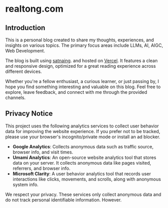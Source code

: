 # realtong.com

## Introduction

This is a personal blog created to share my thoughts, experiences, and insights on various topics. The primary focus areas include LLMs, AI, AIGC, Web Development.

The blog is built using [satnaing](https://github.com/satnaing/astro-paper/). and hosted on [Vercel](https://vercel.com/). It features a clean and responsive design, optimized for a great reading experience across different devices.

Whether you're a fellow enthusiast, a curious learner, or just passing by, I hope you find something interesting and valuable on this blog. Feel free to explore, leave feedback, and connect with me through the provided channels.

## Privacy Notice

This project uses the following analytics services to collect user behavior data for improving the website experience. If you prefer not to be tracked, please use your browser's incognito/private mode or install an ad blocker.

- **Google Analytics**: Collects anonymous data such as traffic source, browser info, and visit times.
- **Umami Analytics**: An open-source website analytics tool that stores data on your server. It collects anonymous data like pages visited, referrers, and browser info.
- **Microsoft Clarity**: A user behavior analytics tool that records user interactions like clicks, movements, and scrolls, along with anonymous system info.

We respect your privacy. These services only collect anonymous data and do not track personal identifiable information. However.
